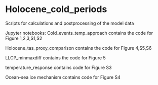 # Holocene_cold_periods
Scripts for calculations and postprocessing of the model data

Jupyter notebooks:
Cold_events_temp_approach contains the code for Figure 1,2,3,S1,S2

Holocene_tas_proxy_comparison contains the code for Figure 4,S5,S6

LLCP_minmaxdiff contains the code for Figure 5

temperature_response contains code for Figure S3

Ocean-sea ice mechanism contains code for Figure S4



